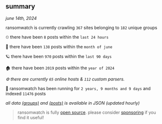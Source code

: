 
## summary
_june 14th, 2024_

ransomwatch is currently crawling `367` sites belonging to `182` unique groups

⏲ there have been `8` posts within the `last 24 hours`

🦈 there have been `138` posts within the `month of june`

🪐 there have been `970` posts within the `last 90 days`

🏚 there have been `2019` posts within the `year of 2024`

_⚙️ there are currently `65` online hosts & `112` custom parsers._

🦕 ransomwatch has been running for `2 years, 9 months and 9 days` and indexed `11476` posts

_all data  [(groups)](http://ransomwhat.telemetry.ltd/groups) and [(posts)](http://ransomwhat.telemetry.ltd/posts) is available in JSON (updated hourly)_

> ransomwatch is fully [open source](https://github.com/joshhighet/ransomwatch#ransomwatch--). please consider [sponsoring](https://github.com/sponsors/joshhighet) if you find it useful!
